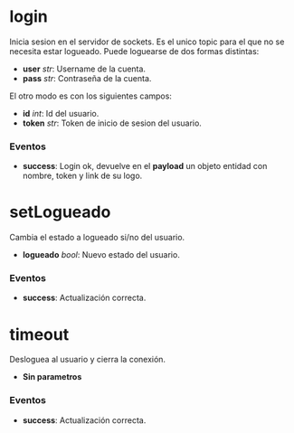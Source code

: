 # login
Inicia sesion en el servidor de sockets. Es el unico topic para el que no se necesita estar logueado. Puede loguearse de dos formas distintas:
* **user** _str_: Username de la cuenta.
* **pass** _str_: Contraseña de la cuenta.

El otro modo es con los siguientes campos:
* **id** _int_: Id del usuario.
* **token** _str_: Token de inicio de sesion del usuario.

### Eventos
* **success**: Login ok, devuelve en el **payload** un objeto entidad con nombre, token y link de su logo.


# setLogueado
Cambia el estado a logueado si/no del usuario.
* **logueado** _bool_: Nuevo estado del usuario.

### Eventos
* **success**: Actualización correcta.


# timeout
Desloguea al usuario y cierra la conexión.
* **Sin parametros**

### Eventos
* **success**: Actualización correcta.